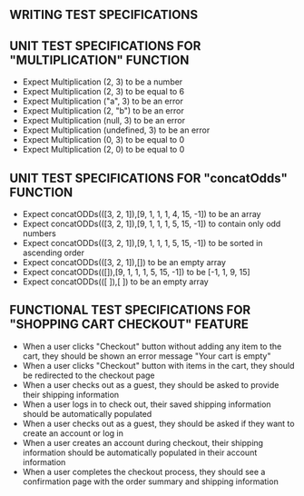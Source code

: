## WRITING TEST SPECIFICATIONS

## UNIT TEST SPECIFICATIONS FOR "MULTIPLICATION" FUNCTION

- Expect Multiplication (2, 3) to be a number </br>
- Expect Multiplication (2, 3) to be equal to 6 </br>
- Expect Multiplication ("a", 3) to be an error </br>
- Expect Multiplication (2, "b") to be an error </br>
- Expect Multiplication (null, 3) to be an error </br>
- Expect Multiplication (undefined, 3) to be an error </br>
- Expect Multiplication (0, 3) to be equal to 0 </br>
- Expect Multiplication (2, 0) to be equal to 0 </br>

## UNIT TEST SPECIFICATIONS FOR "concatOdds" FUNCTION

- Expect concatODDs(([3, 2, 1]),[9, 1, 1, 1, 4, 15, -1]) to be an array </br>
- Expect concatODDs(([3, 2, 1]),[9, 1, 1, 1, 5, 15, -1]) to contain only odd numbers </br>
- Expect concatODDs(([3, 2, 1]),[9, 1, 1, 1, 5, 15, -1]) to be sorted in ascending order </br>
- Expect concatODDs(([3, 2, 1]),[]) to be an empty array </br>
- Expect concatODDs(([]),[9, 1, 1, 1, 5, 15, -1]) to be [-1, 1, 9, 15] </br>
- Expect concatODDs(([ ]),[ ]) to be an empty array </br>

## FUNCTIONAL TEST SPECIFICATIONS FOR "SHOPPING CART CHECKOUT" FEATURE

- When a user clicks "Checkout" button without adding any item to the cart, they should be shown an error message "Your cart is empty" </br>
- When a user clicks "Checkout" button with items in the cart, they should be redirected to the checkout page </br>
- When a user checks out as a guest, they should be asked to provide their shipping information </br>
- When a user logs in to check out, their saved shipping information should be automatically populated </br>
- When a user checks out as a guest, they should be asked if they want to create an account or log in </br>
- When a user creates an account during checkout, their shipping information should be automatically populated in their account information </br>
- When a user completes the checkout process, they should see a confirmation page with the order summary and shipping information </br>